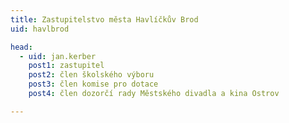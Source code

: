 ```yaml
---
title: Zastupitelstvo města Havlíčkův Brod
uid: havlbrod

head: 
  - uid: jan.kerber
    post1: zastupitel
    post2: člen školského výboru
    post3: člen komise pro dotace
    post4: člen dozorčí rady Městského divadla a kina Ostrov

---
```


